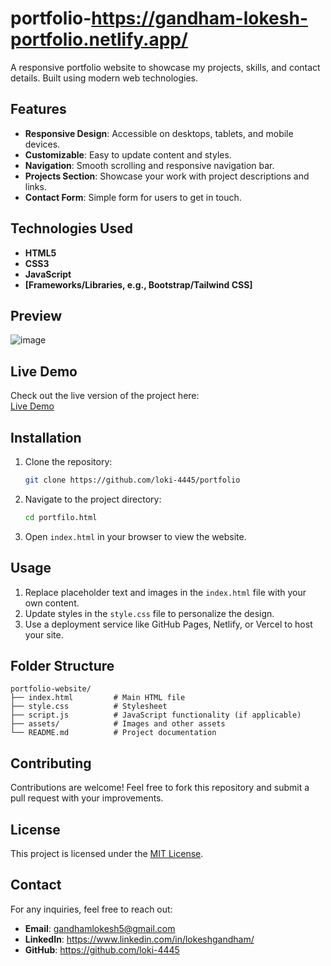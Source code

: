 # portfolio-https://gandham-lokesh-portfolio.netlify.app/

 A responsive portfolio website to showcase my projects, skills, and contact details. Built using modern web technologies.

## Features

- **Responsive Design**: Accessible on desktops, tablets, and mobile devices.
- **Customizable**: Easy to update content and styles.
- **Navigation**: Smooth scrolling and responsive navigation bar.
- **Projects Section**: Showcase your work with project descriptions and links.
- **Contact Form**: Simple form for users to get in touch.

## Technologies Used

- **HTML5**
- **CSS3**
- **JavaScript**
- **[Frameworks/Libraries, e.g., Bootstrap/Tailwind CSS]**

## Preview

![image](https://github.com/user-attachments/assets/b1e16aa6-3f12-49c5-90a7-48b71aea4a66)


## Live Demo
Check out the live version of the project here:  
[Live Demo](https://gandham-lokesh-portfolio.netlify.app/)


## Installation

1. Clone the repository:
   ```bash
   git clone https://github.com/loki-4445/portfolio
   ```

2. Navigate to the project directory:
   ```bash
   cd portfilo.html
   ```

3. Open `index.html` in your browser to view the website.

## Usage

1. Replace placeholder text and images in the `index.html` file with your own content.
2. Update styles in the `style.css` file to personalize the design.
3. Use a deployment service like GitHub Pages, Netlify, or Vercel to host your site.

## Folder Structure

```plaintext
portfolio-website/
├── index.html         # Main HTML file
├── style.css          # Stylesheet
├── script.js          # JavaScript functionality (if applicable)
├── assets/            # Images and other assets
└── README.md          # Project documentation
```

## Contributing

Contributions are welcome! Feel free to fork this repository and submit a pull request with your improvements.

## License

This project is licensed under the [MIT License](LICENSE).

## Contact

For any inquiries, feel free to reach out:

- **Email**: gandhamlokesh5@gmail.com
- **LinkedIn**: https://www.linkedin.com/in/lokeshgandham/
- **GitHub**: https://github.com/loki-4445


